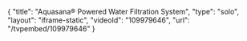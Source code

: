 {
    "title": "Aquasana&reg; Powered Water Filtration System",
    "type": "solo",
    "layout": "iframe-static",
    "videoId": "109979646",
    "url": "\/tvpembed\/109979646"
}